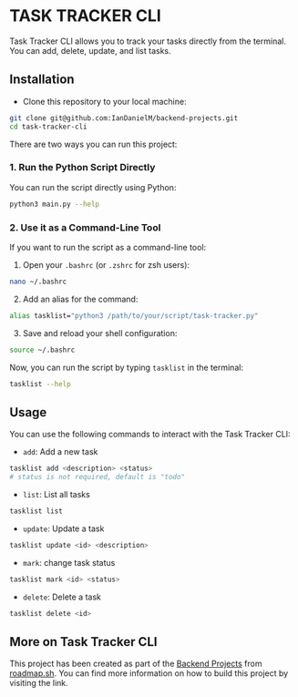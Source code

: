 # TASK TRACKER CLI

Task Tracker CLI allows you to track your tasks directly from the terminal. You can add, delete, update, and list tasks.

## Installation

- Clone this repository to your local machine:

```bash
git clone git@github.com:IanDanielM/backend-projects.git
cd task-tracker-cli
```

There are two ways you can run this project:

### 1. Run the Python Script Directly

You can run the script directly using Python:

```bash
python3 main.py --help
```

### 2. Use it as a Command-Line Tool

If you want to run the script as a command-line tool:

1. Open your `.bashrc` (or `.zshrc` for zsh users):

```bash
nano ~/.bashrc
```

2. Add an alias for the command:

```bash
alias tasklist="python3 /path/to/your/script/task-tracker.py"
```

3. Save and reload your shell configuration:

```bash
source ~/.bashrc
```

Now, you can run the script by typing `tasklist` in the terminal:

```bash
tasklist --help
```

## Usage

You can use the following commands to interact with the Task Tracker CLI:

- `add`: Add a new task

```bash
tasklist add <description> <status>
# status is not required, default is "todo"
```

- `list`: List all tasks

```bash
tasklist list
```

- `update`: Update a task

```bash
tasklist update <id> <description>
```

- `mark`: change task status

```bash
tasklist mark <id> <status>
```

- `delete`: Delete a task

```bash
tasklist delete <id>
```

## More on Task Tracker CLI
This project has been created as part of the [Backend Projects](https://roadmap.sh/projects/task-tracker) from [roadmap.sh](https://roadmap.sh/). You can find more information on how to build this project by visiting the link.